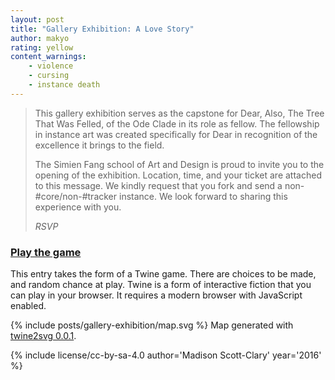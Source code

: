 ```yaml
---
layout: post
title: "Gallery Exhibition: A Love Story"
author: makyo
rating: yellow
content_warnings:
    - violence
    - cursing
    - instance death
---
```


> This gallery exhibition serves as the capstone for Dear, Also, The Tree That Was Felled, of the Ode Clade in its role as fellow. The fellowship in instance art was created specifically for Dear in recognition of the excellence it brings to the field.
>
> The Simien Fang school of Art and Design is proud to invite you to the opening of the exhibition. Location, time, and your ticket are attached to this message. We kindly request that you fork and send a non-#core/non-#tracker instance. We look forward to sharing this experience with you.
>
> *RSVP*

### [Play the game](/posts/gallery-exhibition/)

This entry takes the form of a Twine game. There are choices to be made, and random chance at play. Twine is a form of interactive fiction that you can play in your browser. It requires a modern browser with JavaScript enabled.

{% include posts/gallery-exhibition/map.svg %}
Map generated with [twine2svg 0.0.1](https://github.com/makyo/twinedown).

{% include license/cc-by-sa-4.0 author='Madison Scott-Clary' year='2016' %}
